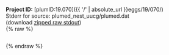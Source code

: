 **Project ID:** [plumID:19.070]({{ '/' | absolute_url }}eggs/19/070/)  
Stderr for source:  plumed_nest_uucg/plumed.dat   
(download [zipped raw stdout](plumed.dat.plumed_master.stdout.txt.zip))  
{% raw %}
<pre>
</pre>
{% endraw %}
